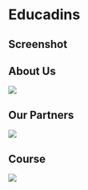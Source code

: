 # Educadins

## Screenshot

  ## About Us
<img src ="https://github.com/piyush6028/Educadins/assets/143264181/65660e04-a59d-4c76-ae12-02a0a8146bb4">

  ## Our Partners
<img src ="https://github.com/piyush6028/Educadins/assets/143264181/29ab3533-a736-477c-8e19-de1cf7f566ad">          

  ## Course
<img src ="https://github.com/piyush6028/Educadins/assets/143264181/a675d7d6-7806-46c4-8a63-51458f15d090">    
